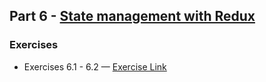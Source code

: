 ## Part 6 - [State management with Redux](https://fullstackopen.com/en/part5)

### Exercises

- Exercises 6.1 - 6.2 — [Exercise Link](https://fullstackopen.com/en/part6/flux_architecture_and_redux#exercises-6-1-6-2)



